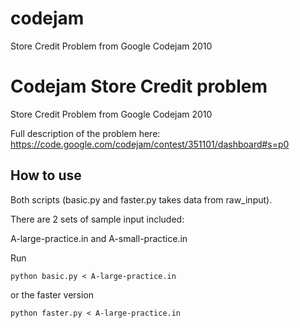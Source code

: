 codejam
=======

Store Credit Problem from Google Codejam 2010

# Codejam Store Credit problem

Store Credit Problem from Google Codejam 2010

Full description of the problem here: 
https://code.google.com/codejam/contest/351101/dashboard#s=p0


## How to use

Both scripts (basic.py and faster.py takes data from raw_input).

There are 2 sets of sample input included:

A-large-practice.in and A-small-practice.in

Run

```
python basic.py < A-large-practice.in
```

or the faster version

```
python faster.py < A-large-practice.in
```


